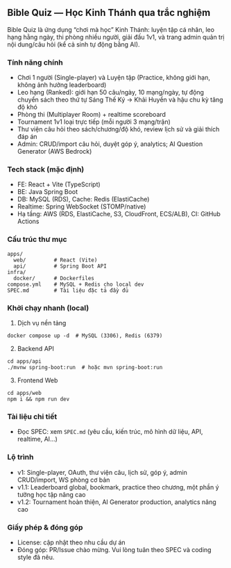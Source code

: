 ## Bible Quiz — Học Kinh Thánh qua trắc nghiệm

Bible Quiz là ứng dụng “chơi mà học” Kinh Thánh: luyện tập cá nhân, leo hạng hằng ngày, thi phòng nhiều người, giải đấu 1v1, và trang admin quản trị nội dung/câu hỏi (kể cả sinh tự động bằng AI).

### Tính năng chính
- Chơi 1 người (Single-player) và Luyện tập (Practice, không giới hạn, không ảnh hưởng leaderboard)
- Leo hạng (Ranked): giới hạn 50 câu/ngày, 10 mạng/ngày, tự động chuyển sách theo thứ tự Sáng Thế Ký → Khải Huyền và hậu chu kỳ tăng độ khó
- Phòng thi (Multiplayer Room) + realtime scoreboard
- Tournament 1v1 loại trực tiếp (mỗi người 3 mạng/trận)
- Thư viện câu hỏi theo sách/chương/độ khó, review lịch sử và giải thích đáp án
- Admin: CRUD/import câu hỏi, duyệt góp ý, analytics; AI Question Generator (AWS Bedrock)

### Tech stack (mặc định)
- FE: React + Vite (TypeScript)
- BE: Java Spring Boot
- DB: MySQL (RDS), Cache: Redis (ElastiCache)
- Realtime: Spring WebSocket (STOMP/native)
- Hạ tầng: AWS (RDS, ElastiCache, S3, CloudFront, ECS/ALB), CI: GitHub Actions

### Cấu trúc thư mục
```
apps/
  web/         # React (Vite)
  api/         # Spring Boot API
infra/
  docker/      # Dockerfiles
compose.yml    # MySQL + Redis cho local dev
SPEC.md        # Tài liệu đặc tả đầy đủ
```

### Khởi chạy nhanh (local)
1) Dịch vụ nền tảng
```
docker compose up -d  # MySQL (3306), Redis (6379)
```
2) Backend API
```
cd apps/api
./mvnw spring-boot:run  # hoặc mvn spring-boot:run
```
3) Frontend Web
```
cd apps/web
npm i && npm run dev
```

### Tài liệu chi tiết
- Đọc SPEC: xem `SPEC.md` (yêu cầu, kiến trúc, mô hình dữ liệu, API, realtime, AI…)

### Lộ trình
- v1: Single-player, OAuth, thư viện câu, lịch sử, góp ý, admin CRUD/import, WS phòng cơ bản
- v1.1: Leaderboard global, bookmark, practice theo chương, một phần ý tưởng học tập nâng cao
- v1.2: Tournament hoàn thiện, AI Generator production, analytics nâng cao

### Giấy phép & đóng góp
- License: cập nhật theo nhu cầu dự án
- Đóng góp: PR/Issue chào mừng. Vui lòng tuân theo SPEC và coding style đã nêu.

